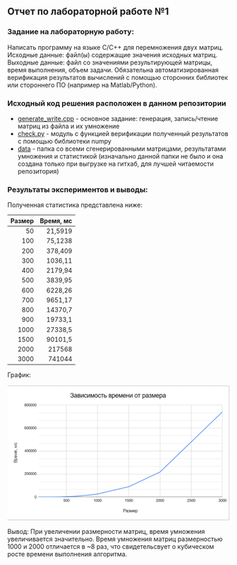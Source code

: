 ## Отчет по лабораторной работе №1 

### Задание на лабораторную работу: 
   Написать программу на языке C/C++ для перемножения двух матриц.
Исходные данные: файл(ы) содержащие значения исходных матриц.
Выходные данные: файл со значениями результирующей матрицы, время
выполнения, объем задачи.
Обязательна автоматизированная верификация результатов вычислений с помощью
сторонних библиотек или стороннего ПО (например на Matlab/Python).

### Исходный код решения расположен в данном репозитории
* [generate_write.cpp](generate_write.cpp) - основное задание: генерация, запись/чтение матриц из файла и их умножение
* [check.py](check.py) - модуль с функцией верификации полученный результатов с помощью библиотеки numpy
* [data](data) - папка со всеми сгенерированными матрицами, результатами умножения и статистикой (изначально данной папки не было и она создана только при выгрузке на гитхаб, для лучшей читаемости репозитория)
  
### Результаты экспериментов и выводы: 
Полученная статистика представлена ниже: 

|Размер|Время, мс|
|------------:|-------:|
|50	|21,5919|
|100|	75,1238|
|200|	378,409|
|300|	1036,11|
|400|	2179,94|
|500|	3839,95|
|600|	6228,26|
|700|	9651,17|
|800|	14370,7|
|900|	19733,1|
|1000|	27338,5|
|1500|	90101,5|
|2000|	217568|
|3000|	741044|

График: 

![График](graph.png)

Вывод: При увеличении размерности матриц, время умножения увеличивается значительно. Время умножения матриц размерностью 1000 и 2000 отличается в ~8 раз, что свидетельсвует о кубическом росте времени выполнения алгоритма.
